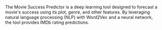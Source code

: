 The Movie Success Predictor is a deep learning tool designed to forecast a movie's success using its plot, genre, and other features. By leveraging natural language processing (NLP) with Word2Vec and a neural network, the tool provides IMDb rating predictions. 






